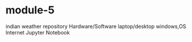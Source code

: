 # module-5
indian weather repository Hardware/Software
laptop/desktop
windows,OS
Internet
Jupyter Notebook
